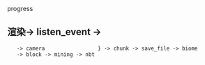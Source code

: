 progress
## 渲染-> listen_event -> 
       -> camera                 } -> chunk -> save_file -> biome
       -> block -> mining -> nbt       
